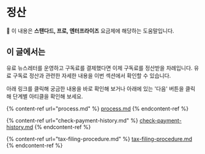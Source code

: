 # 정산

💬 이 내용은 **스탠다드, 프로, 엔터프라이즈** 요금제에 해당하는 도움말입니다.

## 이 글에서는

유료 뉴스레터를 운영하고 구독료를 결제했다면 이제 구독료를 정산받을 차례입니다. 유료 구독료 정산과 관련한 자세한 내용을 이번 섹션에서 확인할 수 있습니다.

아래 링크를 클릭해 궁금한 내용을 바로 확인해 보거나 아래에 있는 '다음' 버튼을 클릭해 단계별 아티클을 확인해 보세요.

{% content-ref url="process.md" %}
[process.md](process.md)
{% endcontent-ref %}

{% content-ref url="check-payment-history.md" %}
[check-payment-history.md](check-payment-history.md)
{% endcontent-ref %}

{% content-ref url="tax-filing-procedure.md" %}
[tax-filing-procedure.md](tax-filing-procedure.md)
{% endcontent-ref %}

